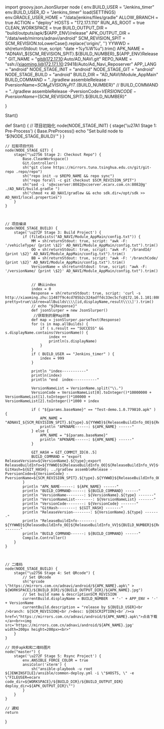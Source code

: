 import groovy.json.JsonSlurper
node {
    env.BUILD_USER          = "Jenkins_timer"
    env.BUILD_USER_ID       = "Jenkins_timer"
    load(SETTINGS)
    env.GRADLE_USER_HOME    = "/data/jenkins/files/gradle"
    ALLOW_BRANCH            = true
    ACTION                  = "deploy"
    HOSTS                   = "172.17.1.110"
    RUN_AS_ROOT             = true
    CLEAN_WORKSPACE         = true
    BUILD_OUTPUT_DIR        = "build/outputs/apk/${APP_ENV}/release"
    APK_OUTPUT_DIR          = "/data/web/mirrors/adnavi/android"
    SCM_REVISION_SPIT       = SCM_REVISION.toLowerCase().replace('origin/', '')
    YYWWD                   = sh(returnStdout: true, script: "date +%y%W%u").trim()
    APK_NAME                = "ADNAVI_${SCM_REVISION_SPIT}.${BUILD_NUMBER}_${APP_ENV}Release"
    GIT_NAME                = "git@172.17.10:Auto/AD_NAVI.git"
    REPO_NAME               = "ssh://xiaoming.li@172.17.1.10:29418/Auto/Ad_Navi_Reposerver"
    APP_LANG                = "android"
    NODE_STAGE_INIT         = "android"
    NODE_STAGE_GIT          = "android"
    NODE_STAGE_BUILD        = "android"
    BUILD_DIR               = "AD_NAVI/Module_AppMain"
    BUILD_COMMAND           = "../gradlew assembleRelease -PversionName=${SCM_REVISION_SPIT}.${BUILD_NUMBER}"
    // BUILD_COMMAND           = "../gradlew assembleRelease -PversionCode=${VERSIONCODE} -PversionName=${SCM_REVISION_SPIT}.${BUILD_NUMBER}"
    
}

Start()

def Start() {
    // 项目初始化
    node(NODE_STAGE_INIT) {
        stage('\u27A1 Stage 1: Pre-Process') {
            Base.PreProcess()
            echo "Set build node to '${NODE_STAGE_BUILD}'"
        }
    }

    // 拉取项目代码
    node(NODE_STAGE_GIT) {
        stage("\u2756 Stage 2: Checkout Repo") {
            Base.CleanWorkspace()
            Git.Controller()
            sh("git clone https://mirrors.tuna.tsinghua.edu.cn/git/git-repo .repo/repo")
            sh("repo init -u $REPO_NAME && repo sync")
            sh("repo forall -c git checkout $SCM_REVISION_SPIT")
            sh("sed -i 's@xcserver:8082@xcserver.ecarx.com.cn:8082@g' ./AD_NAVI/build.gradle ")
            sh("chmod +x AD_NAVI/gradlew && echo sdk.dir=/opt/sdk >> AD_NAVI/local.properties")
        }
    }



    // 项目编译
    node(NODE_STAGE_BUILD) {
        stage('\u272F Stage 3: Build Project') {
            if (fileExists("AD_NAVI/Module_AppMain/config.txt")) {
                MM = sh(returnStdout: true, script: "awk -F: '/vehicleType/ {print \$2}' AD_NAVI/Module_AppMain/config.txt").trim()
                OO = sh(returnStdout: true, script: "awk -F: '/brandId/ {print \$2}' AD_NAVI/Module_AppMain/config.txt").trim()
                BB = sh(returnStdout: true, script: "awk -F: '/branchCode/ {print \$2}' AD_NAVI/Module_AppMain/config.txt").trim()
                VersionName = sh(returnStdout: true, script: "awk -F: '/versionName/ {print \$2}' AD_NAVI/Module_AppMain/config.txt").trim()

                
                // 确认index
                index = 0
                Response = sh(returnStdout: true, script: 'curl -s http://xiaoming.zhu:11487f9c4cd785b2c324adffdc33ec5cfc@172.16.1.101:8080/job/lbs_android/api/json?pretty=true\\&tree=allBuilds\\\\[id,displayName,result\\\\]').trim()
                // echo "${Response}"
                def jsonSlurper = new JsonSlurper()
                 //获取到的是Map对象
                def map = jsonSlurper.parseText(Response)
                for (s in map.allBuilds) {
                    if ( s.result == "SUCCESS" && s.displayName.contains(VersionName)) {
                        index ++
                        println(s.displayName)
                    }
                }
                if ( BUILD_USER == "Jenkins_timer" ) {
                    index = 999
                }

                println "index-----------"
                println(index)
                println "end  index-----------"
                
                VersionNameList = VersionName.split("\\.")
                VersionCode = VersionNameList[0].toInteger()*10000000 + VersionNameList[1].toInteger()*100000 + VersionNameList[2].toInteger()*1000 + index

                if ( "${params.baseName}" == "Test-demo.1.0.779810.apk" ) {
                    APK_NAME = "ADNAVI_${SCM_REVISION_SPIT}.${type}.${YYWWD}${ReleaseBuildInfo_OO}${ReleaseBuildInfo_VV}${BUILD_NUMBER}${ReleaseBuildInfo_BB}_${APP_ENV}Release"
                    println "APKNAME------: ${APK_NAME} ------"
                } else {
                    APK_NAME = "${params.baseName}"
                    println "APKNAME------: ${APK_NAME} ------"
                }

                GIT_HASH = GIT_COMMIT_ID[0..5]
                BUILD_COMMAND = "export ReleaseVersion=${VersionName}.${type};export ReleaseBuildInfo=${YYWWD}${ReleaseBuildInfo_OO}${ReleaseBuildInfo_VV}${BUILD_NUMBER}${ReleaseBuildInfo_BB};export GitHash=${GIT_HASH}; ../gradlew assembleRelease -PversionCode=${VersionCode} -PversionName=${SCM_REVISION_SPIT}.${type}.${YYWWD}${ReleaseBuildInfo_OO}${ReleaseBuildInfo_VV}${BUILD_NUMBER}${ReleaseBuildInfo_BB}"
            }
            println "APK_NAME------: ${APK_NAME} ------"
            println "BUILD_COMMAND------: ${BUILD_COMMAND} ------"
            println "VersionName--------: ${VersionName}.${type} -------"
            println "VersionNameList--------: ${VersionNameList} -------"
            println "VersionCode--------: ${VersionCode} -------"
            println "GitHash--------: ${GIT_HASH} -------"
            println "ReleaseVersion--------: ${VersionName}.${type} -------"
            println "ReleaseBuildInfo--------: ${YYWWD}${ReleaseBuildInfo_OO}${ReleaseBuildInfo_VV}${BUILD_NUMBER}${ReleaseBuildInfo_BB} -------"
            println "BUILD_COMMAND------: ${BUILD_COMMAND} ------"
            Compile.Controller()
        }
    }



    // 二维码
    node(NODE_STAGE_BUILD) {
        stage("\u2756 Stage 4: Set QRcode") {
            // Set QRcode
            sh("qrcode \"https://mirrors.com.cn/adnavi/android/${APK_NAME}.apk\" > ${WORKSPACE}/${BUILD_DIR}/${BUILD_OUTPUT_DIR}/${APK_NAME}.jpg")
            // Set build name & descriptionSCM_REVISION
            currentBuild.displayName = BUILD_NUMBER  + '-' + APP_ENV + '-' + VersionName
            currentBuild.description = "release by ${BUILD_USER}<br />branch: ${SCM_REVISION}<br />desc: ${DESCRIPTION}<br /><a href=\"https://mirrors.com.cn/adnavi/android/${APK_NAME}.apk\">点击下载</a><br><img src='https://mirrors.com.cn/adnavi/android/${APK_NAME}.jpg' width=200px height=200px><br>"
        }
    }
    
    // 同步apk和和二维码图片
    node("master") {
        stage('\u272F Stage 5: Rsync Project') {
            env.ANSIBLE_FORCE_COLOR = true
            ansiColor('xterm') {
                sh("ansible-playbook -u root ${JENKINSFILE}/ansible/common-deploy.yml -i \"$HOSTS, \" -e  \"FILEUSER=ecarx code_dir=${WORKSPACE}/${BUILD_DIR}/${BUILD_OUTPUT_DIR} deploy_dir=${APK_OUTPUT_DIR}\"")
            }
        }
    }
    
    // 通知
    return
}
